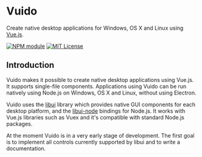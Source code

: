 # Vuido

Create native desktop applications for Windows, OS X and Linux using [Vue.js](https://vuejs.org/).

[![NPM module](https://img.shields.io/npm/v/vuido.svg)](https://npmjs.org/package/vuido)
[![MIT License](https://img.shields.io/github/license/mimecorg/vuido.svg)](https://github.com/mimecorg/vuido/blob/master/LICENSE)

## Introduction

Vuido makes it possible to create native desktop applications using Vue.js. It supports single-file components. Applications using Vuido can be run natively using Node.js on Windows, OS X and Linux, without using Electron.

Vuido uses the [libui](https://github.com/andlabs/libui) library which provides native GUI components for each desktop platform, and the [libui-node](https://github.com/parro-it/libui-node) bindings for Node.js. It works with Vue.js libraries such as Vuex and it's compatible with standard Node.js packages.

At the moment Vuido is in a very early stage of development. The first goal is to implement all controls currently supported by libui and to write a documentation.
